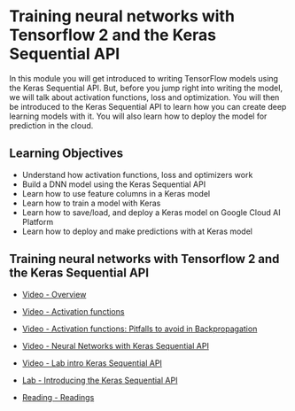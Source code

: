 # Training neural networks with Tensorflow 2 and the Keras Sequential API

In this module you will get introduced to writing TensorFlow models using the Keras Sequential API. But, before you jump right into writing the model, we will talk about activation functions, loss and optimization. You will then be introduced to the Keras Sequential API to learn how you can create deep learning models with it. You will also learn how to deploy the model for prediction in the cloud.

## Learning Objectives

- Understand how activation functions, loss and optimizers work
- Build a DNN model using the Keras Sequential API
- Learn how to use feature columns in a Keras model
- Learn how to train a model with Keras
- Learn how to save/load, and deploy a Keras model on Google Cloud AI Platform
- Learn how to deploy and make predictions with at Keras model

## Training neural networks with Tensorflow 2 and the Keras Sequential API

- [Video - Overview](https://www.coursera.org/learn/intro-tensorflow/lecture/UhMou/overview)

- [Video - Activation functions](https://www.coursera.org/learn/intro-tensorflow/lecture/1fQQd/activation-functions)

- [Video - Activation functions: Pitfalls to avoid in Backpropagation](https://www.coursera.org/learn/intro-tensorflow/lecture/HhC7W/activation-functions-pitfalls-to-avoid-in-backpropagation)

- [Video - Neural Networks with Keras Sequential API](https://www.coursera.org/learn/intro-tensorflow/lecture/JyDZj/neural-networks-with-keras-sequential-api)

- [Video - Lab intro Keras Sequential API](https://www.coursera.org/learn/intro-tensorflow/lecture/XbZVy/lab-intro-keras-sequential-api)

- [Lab - Introducing the Keras Sequential API](./Labs/3_keras_sequential_api.ipynb)

- [Reading - Readings](https://www.coursera.org/learn/intro-tensorflow/supplement/Wzn47/readings)